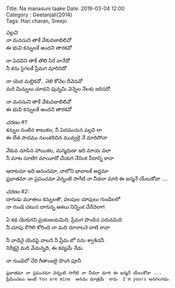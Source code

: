 Title: Na manasuni taake
Date: 2019-03-04 12:00  
Category : Geetanjali(2014)  
Tags: Hari charan, Sreejo

<!-- [TOC] -->

_పల్లవి:_   
నా మనసుని తాకే వేకువజాబిలివో  
ఈ భువి కన్నులకే అందని తారకవో  

నా పెదవిని తాకే తొలి సిరి వానేదో  
నీ కను సైగలకే ప్రేమగ మారినిదో  

నా యెద మల్లికవో.. చెలి కోవెల దీవెనవో  
మరి మిన్నులు చూడని పున్నమి వెన్నెల నేలకు జరినదో   

నా మనసుని తాకే వేకువజాబిలివో  
ఈ భువి కన్నులకే అందని తారకవో  

_చరణం #1:_  
కన్నుల నంటిన కాటుకల, నీ పెదవంచున పల్లవి లా  
ఈ లేత పాదము నలంకరిచిన మువ్వల్లె నే మారిపోనా 

వేకువ చూపిన హాయికల, మన్మధుడా ఇది మాయ వలా  
నీ మాట సూటిగ మాయీదో చేయగ నేనింక నీదాన్ని కానా  

ఆరాటమా ఇది ఆనందమా, నాలోని భావాలకే అద్దమా  
ఫ్రభాతమా నా ప్రపంచమా వెన్నంటి సాగేటి నా నీడలా మారి ఈ జన్మనే యేలుకోవా ....


_చరణం #2:_  
దాగుడు మూతలు కన్నులతొ, వలపుల చూపులు గుండెలలో  
నా గుండె చటున దాగున్న ఆశలు నిన్నింక చేరేదెలాగ   

ఏ కథ యెరుగని ప్రయణయమిది, ప్రేమగ పొందిన పరువమిది  
నీ చూపు కౌగిలి కోరింది నా మది దూరాలనె దాటి రావా  

నీ వాడినై యెదపై వాలని నీ ప్రేమ లో నను శ్వాశిచనీ  
నిరీక్షనై మది వేచున్నది, ఈ కవ్యమే నేడు  

నా గుండెలో చేరి గీతాంజలై పొంగి పూనీ  



    ఫ్రభాతమా నా ప్రపంచమా వెన్నంటి సాగేటి నా నీడలా మారి ఈ జన్మనే యేలుకోవా ...
    ప్రేమించటం అంటే You are mine  అనడం మాత్రమే  కాదు  I'm yours అనగలగడం 

